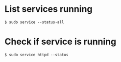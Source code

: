 # List services running
`$ sudo service --status-all`

# Check if service is running
`$ sudo service httpd --status`
